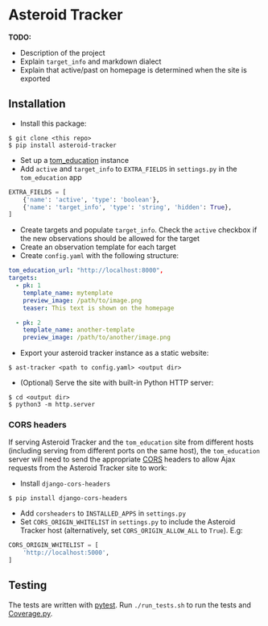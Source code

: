# Asteroid Tracker

**TODO:**
* Description of the project
* Explain `target_info` and markdown dialect
* Explain that active/past on homepage is determined when the site is exported

## Installation

* Install this package:
```
$ git clone <this repo>
$ pip install asteroid-tracker
```
* Set up a [tom_education](https://github.com/joesingo/tom_education) instance
* Add `active` and `target_info` to `EXTRA_FIELDS` in `settings.py` in the
  `tom_education` app
```python
EXTRA_FIELDS = [
    {'name': 'active', 'type': 'boolean'},
    {'name': 'target_info', 'type': 'string', 'hidden': True},
]
```
* Create targets and populate `target_info`. Check the `active` checkbox if the
  new observations should be allowed for the target
* Create an observation template for each target
* Create `config.yaml` with the following structure:
```yaml
tom_education_url: "http://localhost:8000",
targets:
  - pk: 1
    template_name: mytemplate
    preview_image: /path/to/image.png
    teaser: This text is shown on the homepage

  - pk: 2
    template_name: another-template
    preview_image: /path/to/another/image.png
```
* Export your asteroid tracker instance as a static website:
```
$ ast-tracker <path to config.yaml> <output dir>
```
* (Optional) Serve the site with built-in Python HTTP server:
```
$ cd <output dir>
$ python3 -m http.server
```

### CORS headers

If serving Asteroid Tracker and the `tom_education` site from different hosts
(including serving from different ports on the same host), the `tom_education`
server will need to send the appropriate
[CORS](https://en.wikipedia.org/wiki/Cross-origin_resource_sharing) headers to
allow Ajax requests from the Asteroid Tracker site to work:

* Install `django-cors-headers`
```
$ pip install django-cors-headers
```
* Add `corsheaders` to `INSTALLED_APPS` in `settings.py`
* Set `CORS_ORIGIN_WHITELIST` in `settings.py` to include the Asteroid Tracker
host (alternatively, set `CORS_ORIGIN_ALLOW_ALL` to `True`). E.g:
```python
CORS_ORIGIN_WHITELIST = [
    'http://localhost:5000',
]
```

## Testing

The tests are written with
[pytest](https://docs.pytest.org/en/latest/index.html). Run `./run_tests.sh` to
run the tests and [Coverage.py](https://coverage.readthedocs.io/en/v4.5.x/).
